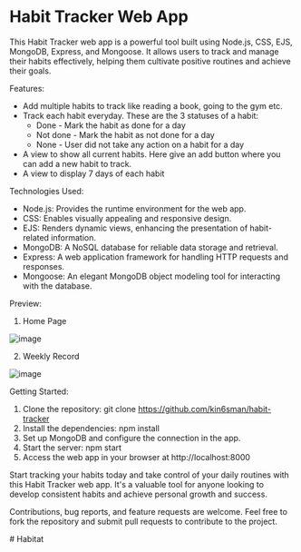 # Habit Tracker Web App

This Habit Tracker web app is a powerful tool built using Node.js, CSS, EJS, MongoDB, Express, and Mongoose. 
It allows users to track and manage their habits effectively, helping them cultivate positive routines and achieve their goals.

Features:
- Add multiple habits to track like reading a book, going to the gym etc.
- Track each habit everyday. These are the 3 statuses of a habit:
     - Done - Mark the habit as done for a day
     - Not done - Mark the habit as not done for a day
     - None - User did not take any action on a habit for a day
- A view to show all current habits. Here give an add button where you can add a new habit to track.
- A view to display 7 days of each habit


Technologies Used:
- Node.js: Provides the runtime environment for the web app.
- CSS: Enables visually appealing and responsive design.
- EJS: Renders dynamic views, enhancing the presentation of habit-related information.
- MongoDB: A NoSQL database for reliable data storage and retrieval.
- Express: A web application framework for handling HTTP requests and responses.
- Mongoose: An elegant MongoDB object modeling tool for interacting with the database.

Preview:
1. Home Page

![image](https://github.com/kin6sman/habit-tracker/assets/88446494/65f3db24-b36c-493c-813c-443a754c5c40)

2. Weekly Record
 
 ![image](https://github.com/kin6sman/habit-tracker/assets/88446494/9d850b07-751a-4d75-b5a9-7b22e5ae5db7)


Getting Started:
1. Clone the repository: git clone https://github.com/kin6sman/habit-tracker
2. Install the dependencies: npm install
3. Set up MongoDB and configure the connection in the app.
4. Start the server: npm start
5. Access the web app in your browser at http://localhost:8000

Start tracking your habits today and take control of your daily routines with this Habit Tracker web app. It's a valuable tool for anyone looking to develop consistent habits and achieve personal growth and success.

Contributions, bug reports, and feature requests are welcome. Feel free to fork the repository and submit pull requests to contribute to the project.



#   H a b i t a t  
 